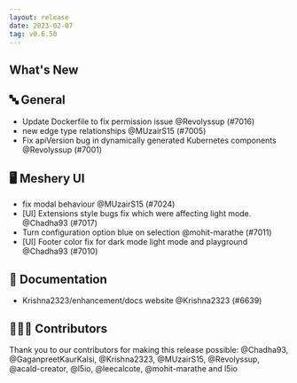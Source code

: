 ```yaml
---
layout: release
date: 2023-02-07
tag: v0.6.50
---
```


## What's New
## 🔤 General
- Update Dockerfile to fix permission issue @Revolyssup (#7016)
- new edge type relationships @MUzairS15 (#7005)
- Fix apiVersion bug in dynamically generated Kubernetes components @Revolyssup (#7001)

## 🖥 Meshery UI

- fix modal behaviour @MUzairS15 (#7024)
- [UI] Extensions style bugs fix which were affecting light mode. @Chadha93 (#7017)
- Turn configuration option blue on selection  @mohit-marathe (#7011)
- [UI] Footer color fix for dark mode light mode and playground @Chadha93 (#7010)

## 📖 Documentation

- Krishna2323/enhancement/docs website @Krishna2323 (#6639)

## 👨🏽‍💻 Contributors

Thank you to our contributors for making this release possible:
@Chadha93, @GaganpreetKaurKalsi, @Krishna2323, @MUzairS15, @Revolyssup, @acald-creator, @l5io, @leecalcote, @mohit-marathe and l5io
